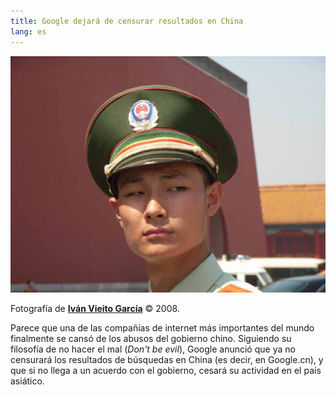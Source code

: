 ```yaml
---
title: Google dejará de censurar resultados en China
lang: es
---
```


![China](/media/2010/01/censura-china.jpg)
<figcaption>Fotografía de <strong><a href="https://www.flickr.com/photos/ivanvieito/">Iván Vieito García</a></strong> © 2008.</figcaption>

Parece que una de las compañías de internet más importantes del mundo finalmente se cansó de los abusos del gobierno chino. Siguiendo su filosofía de no hacer el mal (*Don't be evil*), Google anunció que ya no censurará los resultados de búsquedas en China (es decir, en Google.cn), y que si no llega a un acuerdo con el gobierno, cesará su actividad en el país asiático.
